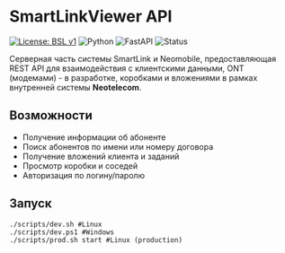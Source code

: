 # SmartLinkViewer API

[![License: BSL v1](https://img.shields.io/badge/License-BSL-1.0-blue.svg)](LICENSE)
![Python](https://img.shields.io/badge/Python-3.12%2B-blue)
![FastAPI](https://img.shields.io/badge/Framework-FastAPI-green)
![Status](https://img.shields.io/badge/Status-Active-brightgreen)

Серверная часть системы SmartLink и Neomobile, предоставляющая REST API для взаимодействия с клиентскими данными, ONT (модемами) - в разработке, коробками и вложениями в рамках внутренней системы **Neotelecom**.


##  Возможности

- Получение информации об абоненте
- Поиск абонентов по имени или номеру договора
- Получение вложений клиента и заданий
- Просмотр коробки и соседей
- Авторизация по логину/паролю

## Запуск
```
./scripts/dev.sh #Linux
./scripts/dev.ps1 #Windows
./scripts/prod.sh start #Linux (production)
```
